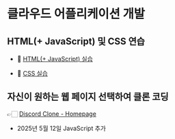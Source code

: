 # 클라우드 어플리케이션 개발

## HTML(+ JavaScript) 및 CSS 연습

-   📗 [HTML(+ JavaScript) 실습](practice/week6/practice_html.html)

-   📗 [CSS 실습](practice/week6/practice_css.html)

## 자신이 원하는 웹 페이지 선택하여 클론 코딩

👉🏻 [Discord Clone - Homepage](discord/discord.html)

-   2025년 5월 12일 JavaScript 추가
